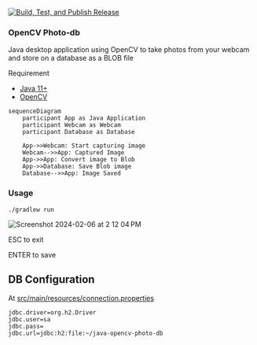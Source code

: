 [![Build, Test, and Publish Release](https://github.com/humbertodias/java-opencv-photo-db/actions/workflows/release.yml/badge.svg)](https://github.com/humbertodias/java-opencv-photo-db/actions/workflows/release.yml)

### OpenCV Photo-db

Java desktop application using OpenCV to take photos from your webcam and store on a database as a BLOB file

Requirement
* [Java 11+](https://www.oracle.com/br/java/technologies/javase/jdk11-archive-downloads.html)
* [OpenCV](https://opencv-java-tutorials.readthedocs.io/en/latest)


```mermaid
sequenceDiagram
    participant App as Java Application
    participant Webcam as Webcam
    participant Database as Database

    App->>Webcam: Start capturing image
    Webcam-->>App: Captured Image
    App->>App: Convert image to Blob
    App->>Database: Save Blob image
    Database-->>App: Image Saved
```

### Usage

```shell
./gradlew run
```
![Screenshot 2024-02-06 at 2 12 04 PM](https://github.com/humbertodias/java-opencv-photo-db/assets/9255997/e053632e-31ec-46bf-ae6d-12348dc0d894)

ESC to exit

ENTER to save

## DB Configuration
At [src/main/resources/connection.properties](src/main/resources/connection.properties)
```properties
jdbc.driver=org.h2.Driver
jdbc.user=sa
jdbc.pass=
jdbc.url=jdbc:h2:file:~/java-opencv-photo-db
```
